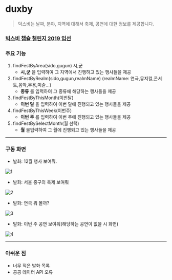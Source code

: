 # duxby
> 덕스비는 날짜, 분야, 지역에 대해서 축제, 공연에 대한 정보를 제공합니다.
### [빅스비 챕슐 챌린지 2019 입선](https://bixby.developer.samsung.com/newsroom/ko-kr/%EA%B3%B5%EC%A7%80-%E2%80%98%EB%B9%85%EC%8A%A4%EB%B9%84-%EC%BA%A1%EC%8A%90-%EC%B1%8C%EB%A6%B0%EC%A7%80-2019-%EA%B2%B0%EC%84%A0-%EC%A7%84%EC%B6%9C%EC%9E%91-%EB%B0%8F-%EC%9E%85%EC%84%A0%EC%9E%91%EC%9D%84-%EB%B0%9C%ED%91%9C%ED%95%A9%EB%8B%88%EB%8B%A4)


### 주요 기능
 1. findFestByArea(sido,gugun) 시,군
    - __시,군__ 을 입력하여 그 지역에서 진행하고 있는 행사들을 제공
 2. findFestByRealm(sido,gugun,realmName) (realmName: 연극,뮤지컬,콘서트,음악,무용,미술...)
    - __종류__ 를 입력하여 그 종류에 해당하는 행사들을 제공
 3. findFestByThisMonth(이번달)
    - __이번 달__ 을 입력하여 이번 달에 진행되고 있는 행사들을 제공
 4. findFestByThisWeek(이번주)
    - __이번 주__ 를 입력하여 이번 주에 진행되고 있는 행사들을 제공
 5. findFestBySelectMonth(월 선택)
    - __월__ 을입력하여 그 월에 진행되고 있는 행사들을 제공   
    
---

### 구동 화면
* 발화: 12월 행사 보여줘.

![1](./img/12.png)

* 발화: 서울 중구의 축제 보여줘

![2](./img/sido.png)

* 발화: 연극 뭐 볼까?

![3](./img/realmName.png)

* 발화: 이번 주 공연 보여줘(해당하는 공연이 없을 시 화면)

![4](./img/thisweek.png)


---

### 아쉬운 점
 * 너무 적은 발화 목록
 * 공공 데이터 API 오류
